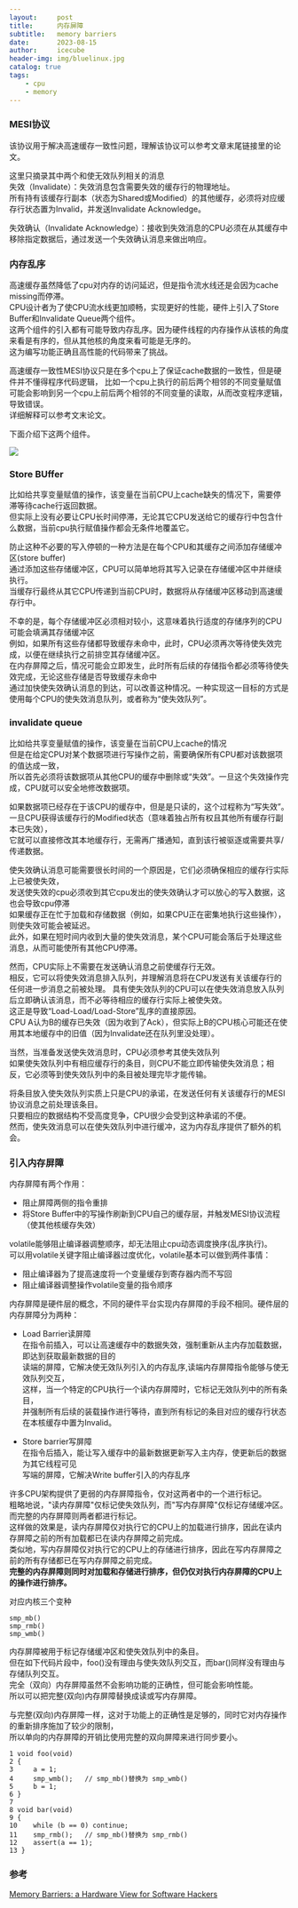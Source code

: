 ```yaml
---
layout:     post
title:      内存屏障
subtitle:   memory barriers
date:       2023-08-15
author:     icecube
header-img: img/bluelinux.jpg
catalog: true
tags:
    - cpu
    - memory
---
```

### MESI协议  
该协议用于解决高速缓存一致性问题，理解该协议可以参考文章末尾链接里的论文。

这里只摘录其中两个和使无效队列相关的消息  
失效（Invalidate）：失效消息包含需要失效的缓存行的物理地址。  
所有持有该缓存行副本（状态为Shared或Modified）的其他缓存，必须将对应缓存行状态置为Invalid，并发送Invalidate Acknowledge。  

失效确认（Invalidate Acknowledge）：接收到失效消息的CPU必须在从其缓存中移除指定数据后，通过发送一个失效确认消息来做出响应。

### 内存乱序
高速缓存虽然降低了cpu对内存的访问延迟，但是指令流水线还是会因为cache missing而停滞。  
CPU设计者为了使CPU流水线更加顺畅，实现更好的性能，硬件上引入了Store Buffer和Invalidate Queue两个组件。  
这两个组件的引入都有可能导致内存乱序。因为硬件线程的内存操作从该核的角度来看是有序的，但从其他核的角度来看可能是无序的。    
这为编写功能正确且高性能的代码带来了挑战。  

高速缓存一致性MESI协议只是在多个cpu上了保证cache数据的一致性，但是硬件并不懂得程序代码逻辑，
比如一个cpu上执行的前后两个相邻的不同变量赋值可能会影响到另一个cpu上前后两个相邻的不同变量的读取，从而改变程序逻辑，导致错误。  
详细解释可以参考文末论文。

下面介绍下这两个组件。

![](https://raw.githubusercontent.com/l3b2w1/l3b2w1.github.io/master/img/2023-08-16-memory-barriers.png)

### Store BUffer
比如给共享变量赋值的操作，该变量在当前CPU上cache缺失的情况下，需要停滞等待cache行返回数据。  
但实际上没有必要让CPU长时间停滞，无论其它CPU发送给它的缓存行中包含什么数据，当前cpu执行赋值操作都会无条件地覆盖它。

防止这种不必要的写入停顿的一种方法是在每个CPU和其缓存之间添加存储缓冲区(store buffer)   
通过添加这些存储缓冲区，CPU可以简单地将其写入记录在存储缓冲区中并继续执行。  
当缓存行最终从其它CPU传递到当前CPU时，数据将从存储缓冲区移动到高速缓存行中。

不幸的是，每个存储缓冲区必须相对较小，这意味着执行适度的存储序列的CPU可能会填满其存储缓冲区  
例如，如果所有这些存储都导致缓存未命中，此时，CPU必须再次等待使失效完成，以便在继续执行之前排空其存储缓冲区。    
在内存屏障之后，情况可能会立即发生，此时所有后续的存储指令都必须等待使失效完成，无论这些存储是否导致缓存未命中  
通过加快使失效确认消息的到达，可以改善这种情况。一种实现这一目标的方式是使用每个CPU的使失效消息队列，或者称为“使失效队列”。  

### invalidate queue
比如给共享变量赋值的操作，该变量在当前CPU上cache的情况  
但是在给定CPU对某个数据项进行写操作之前，需要确保所有CPU都对该数据项的值达成一致，  
所以首先必须将该数据项从其他CPU的缓存中删除或“失效”。一旦这个失效操作完成，CPU就可以安全地修改数据项。  

如果数据项已经存在于该CPU的缓存中，但是是只读的，这个过程称为“写失效”。  
一旦CPU获得该缓存行的Modified状态（意味着独占所有权且其他所有缓存行副本已失效），    
它就可以直接修改其本地缓存行，无需再广播通知，直到该行被驱逐或需要共享/传递数据。

使失效确认消息可能需要很长时间的一个原因是，它们必须确保相应的缓存行实际上已被使失效，  
发送使失效的cpu必须收到其它cpu发出的使失效确认才可以放心的写入数据，这也会导致cpu停滞   
如果缓存正在忙于加载和存储数据（例如，如果CPU正在密集地执行这些操作），则使失效可能会被延迟。  
此外，如果在短时间内收到大量的使失效消息，某个CPU可能会落后于处理这些消息，从而可能使所有其他CPU停滞。  

然而，CPU实际上不需要在发送确认消息之前使缓存行无效。   
相反，它可以将使失效消息排入队列，并理解消息将在CPU发送有关该缓存行的任何进一步消息之前被处理。
具有使失效队列的CPU可以在使失效消息放入队列后立即确认该消息，而不必等待相应的缓存行实际上被使失效。  
这正是导致“Load-Load/Load-Store”乱序的直接原因。  
CPU A认为B的缓存已失效（因为收到了Ack），但实际上B的CPU核心可能还在使用其本地缓存中的旧值（因为Invalidate还在队列里没处理）。  

当然，当准备发送使失效消息时，CPU必须参考其使失效队列  
如果使失效队列中有相应缓存行的条目，则CPU不能立即传输使失效消息；相反，它必须等到使失效队列中的条目被处理完毕才能传输。

将条目放入使失效队列实质上只是CPU的承诺，在发送任何有关该缓存行的MESI协议消息之前处理该条目。  
只要相应的数据结构不受高度竞争，CPU很少会受到这种承诺的不便。  
然而，使失效消息可以在使失效队列中进行缓冲，这为内存乱序提供了额外的机会。

### 引入内存屏障
内存屏障有两个作用：
* 阻止屏障两侧的指令重排
* 将Store Buffer中的写操作刷新到CPU自己的缓存层，并触发MESI协议流程（使其他核缓存失效）  

volatile能够阻止编译器调整顺序，却无法阻止cpu动态调度换序(乱序执行)。  
可以用volatile关键字阻止编译器过度优化，volatile基本可以做到两件事情：
* 阻止编译器为了提高速度将一个变量缓存到寄存器内而不写回  
* 阻止编译器调整操作volatile变量的指令顺序


内存屏障是硬件层的概念，不同的硬件平台实现内存屏障的手段不相同。硬件层的内存屏障分为两种：  
* Load Barrier读屏障   
在指令前插入，可以让高速缓存中的数据失效，强制重新从主内存加载数据，即达到获取最新数据的目的  
读端的屏障，它解决使无效队列引入的内存乱序,读端内存屏障指令能够与使无效队列交互，    
这样，当一个特定的CPU执行一个读内存屏障时，它标记无效队列中的所有条目，  
并强制所有后续的装载操作进行等待，直到所有标记的条目对应的缓存行状态在本核缓存中置为Invalid。  

* Store barrier写屏障  
在指令后插入，能让写入缓存中的最新数据更新写入主内存，使更新后的数据为其它线程可见  
写端的屏障，它解决Write buffer引入的内存乱序  

许多CPU架构提供了更弱的内存屏障指令，仅对这两者中的一个进行标记。  
粗略地说，"读内存屏障"仅标记使失效队列，而"写内存屏障"仅标记存储缓冲区。而完整的内存屏障则两者都进行标记。  
这样做的效果是，读内存屏障仅对执行它的CPU上的加载进行排序，因此在读内存屏障之前的所有加载都已在读内存屏障之前完成。  
类似地，写内存屏障仅对执行它的CPU上的存储进行排序，因此在写内存屏障之前的所有存储都已在写内存屏障之前完成。  
**完整的内存屏障则同时对加载和存储进行排序，但仍仅对执行内存屏障的CPU上的操作进行排序。**  


对应内核三个变种  
```
smp_mb()
smp_rmb()
smp_wmb()
```

内存屏障被用于标记存储缓冲区和使失效队列中的条目。  
但在如下代码片段中，foo()没有理由与使失效队列交互，而bar()同样没有理由与存储队列交互。  
完全（双向）内存屏障虽然不会影响功能的正确性，但可能会影响性能。  
所以可以把完整(双向)内存屏障替换成读或写内存屏障。

与完整(双向)内存屏障一样，这对于功能上的正确性是足够的，同时它对内存操作的重新排序施加了较少的限制，  
所以单向的内存屏障的开销比使用完整的双向屏障来进行同步要小。  
```
1 void foo(void)
2 {
3     a = 1;
4     smp_wmb();   // smp_mb()替换为 smp_wmb()
5     b = 1;
6 }
7
8 void bar(void)
9 {
10    while (b == 0) continue;
11    smp_rmb();   // smp_mb()替换为 smp_rmb()
12    assert(a == 1);
13 }
```

### 参考
[Memory Barriers: a Hardware View for Software Hackers](https://www.puppetmastertrading.com/images/hwViewForSwHackers.pdf)   
